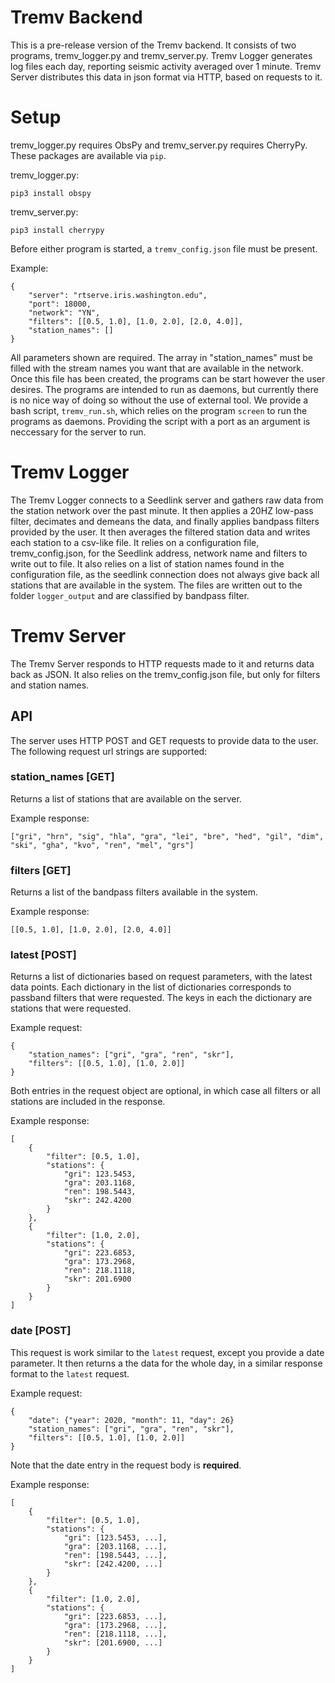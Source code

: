 # Tremv Backend
This is a pre-release version of the Tremv backend. It consists of two programs, tremv_logger.py and tremv_server.py.
Tremv Logger generates log files each day, reporting seismic activity averaged over 1 minute.
Tremv Server distributes this data in json format via HTTP, based on requests to it.

# Setup
tremv_logger.py requires ObsPy and tremv_server.py requires CherryPy. These packages are available via `pip`.

tremv_logger.py:
```
pip3 install obspy
```
tremv_server.py:
```
pip3 install cherrypy
``` 

Before either program is started, a `tremv_config.json` file must be present. 

Example:
```
{
	"server": "rtserve.iris.washington.edu",
	"port": 18000,
	"network": "YN",
	"filters": [[0.5, 1.0], [1.0, 2.0], [2.0, 4.0]],
	"station_names": []
}
```

All parameters shown are required. The array in "station_names" must be filled with the stream names you want that are available in the network.
Once this file has been created, the programs can be start however the user desires. The programs are intended to run as daemons, but currently
there is no nice way of doing so without the use of external tool. We provide a bash script, `tremv_run.sh`, which relies on the program `screen`
to run the programs as daemons. Providing the script with a port as an argument is neccessary for the server to run.

# Tremv Logger
The Tremv Logger connects to a Seedlink server and gathers raw data from the station network over the past minute.
It then applies a 20HZ low-pass filter, decimates and demeans the data, and finally applies bandpass filters provided
by the user. It then averages the filtered station data and writes each station to a csv-like file.
It relies on a configuration file, tremv_config.json, for the Seedlink address, network name and filters to write out to file.
It also relies on a list of station names found in the configuration file, as the seedlink connection does not always give back all stations that are available in the system.
The files are written out to the folder `logger_output` and are classified by bandpass filter.

# Tremv Server
The Tremv Server responds to HTTP requests made to it and returns data back as JSON. It also relies on the tremv_config.json file, but only for filters and station names.

## API
The server uses HTTP POST and GET requests to provide data to the user. The following request url strings are supported:

### station_names [GET]
Returns a list of stations that are available on the server.

Example response:
```
["gri", "hrn", "sig", "hla", "gra", "lei", "bre", "hed", "gil", "dim", "ski", "gha", "kvo", "ren", "mel", "grs"]
```

### filters [GET]
Returns a list of the bandpass filters available in the system.

Example response:
```
[[0.5, 1.0], [1.0, 2.0], [2.0, 4.0]]
```

### latest [POST]
Returns a list of dictionaries based on request parameters, with the latest data points. Each dictionary in the list of dictionaries corresponds to passband filters that were requested. 
The keys in each the dictionary are stations that were requested.

Example request:
```
{
	"station_names": ["gri", "gra", "ren", "skr"],
	"filters": [[0.5, 1.0], [1.0, 2.0]]
}
```
Both entries in the request object are optional, in which case all filters or all stations are included in the response.

Example response:
```
[
	{
		"filter": [0.5, 1.0],
		"stations": {
			"gri": 123.5453,
			"gra": 203.1168,
			"ren": 198.5443,
			"skr": 242.4200
		}
	},
	{
		"filter": [1.0, 2.0],
		"stations": {
			"gri": 223.6853,
			"gra": 173.2968,
			"ren": 218.1118,
			"skr": 201.6900
		}
	}
]
```

### date [POST]
This request is work similar to the `latest` request, except you provide a date parameter.
It then returns a the data for the whole day, in a similar response format to the `latest` request.

Example request:
```
{
	"date": {"year": 2020, "month": 11, "day": 26}
	"station_names": ["gri", "gra", "ren", "skr"],
	"filters": [[0.5, 1.0], [1.0, 2.0]]
}
```
Note that the date entry in the request body is **required**.

Example response:
```
[
	{
		"filter": [0.5, 1.0],
		"stations": {
			"gri": [123.5453, ...],
			"gra": [203.1168, ...],
			"ren": [198.5443, ...],
			"skr": [242.4200, ...]
		}
	},
	{
		"filter": [1.0, 2.0],
		"stations": {
			"gri": [223.6853, ...],
			"gra": [173.2968, ...],
			"ren": [218.1118, ...],
			"skr": [201.6900, ...]
		}
	}
]
```
